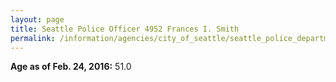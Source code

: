 ```yaml
---
layout: page
title: Seattle Police Officer 4952 Frances I. Smith
permalink: /information/agencies/city_of_seattle/seattle_police_department/copbook/4952/
---
```


**Age as of Feb. 24, 2016:** 51.0
